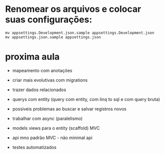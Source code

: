 # Renomear os arquivos e colocar suas configurações:
```shell
mv appsettings.Development.json.sample appsettings.Development.json
mv appsettings.json.sample appsettings.json
```

# proxima aula
- mapeamento com anotações
- criar mais evolutivas com migrations
- trazer dados relacionados
- querys com entity (query com entity, com linq to sql e com query bruta)
- possiveis problemas ao buscar e salvar registros novos
- trabalhar com async (paralelismo)

- models views para o entity (scaffold) MVC
- api mno padrão MVC - não minimal api
- testes automatizados
